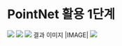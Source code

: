 # PointNet 활용 1단계

<img src="https://img.shields.io/badge/Python-3776AB?style=for-the-badge&logo=Python&logoColor=white">
<img src="https://img.shields.io/badge/TensorFlow-FF6F00?style=for-the-badge&logo=TensorFlow&logoColor=white">
<img src = https://user-images.githubusercontent.com/60258130/221102977-dd536bf3-919f-4c69-903e-8b942228fdb5.PNG>
결과 이미지 
|IMAGE|
<img src="https://capsule-render.vercel.app/api?type=waving&color=BDBDC8&height=150&section=header" />
